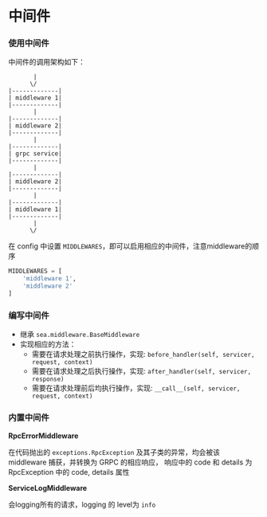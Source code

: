 # 中间件

### 使用中间件

中间件的调用架构如下：

```
       |
      \/
|-------------|
| middleware 1|
|-------------|
       |
|-------------|
| middleware 2|
|-------------|
       |
|-------------|
| grpc service|
|-------------|
       |
|-------------|
| middleware 2|
|-------------|
       |
|-------------|
| middleware 1|
|-------------|
       |
      \/
```

在 config 中设置 `MIDDLEWARES`，即可以启用相应的中间件，注意middleware的顺序

```python
MIDDLEWARES = [
    'middleware 1',
    'middleware 2'
]
```

### 编写中间件

- 继承 `sea.middleware.BaseMiddleware`
- 实现相应的方法：
    - 需要在请求处理之前执行操作，实现: `before_handler(self, servicer, request, context)`
    - 需要在请求处理之后执行操作，实现: `after_handler(self, servicer, response)`
    - 需要在请求处理前后均执行操作，实现: `__call__(self, servicer, request, context)`

### 内置中间件

**RpcErrorMiddleware**

在代码抛出的 `exceptions.RpcException` 及其子类的异常，均会被该 middleware 捕获，并转换为 GRPC 的相应响应，
响应中的 code 和 details 为 RpcException 中的 code, details 属性

**ServiceLogMiddleware**

会logging所有的请求，logging 的 level为 `info`
